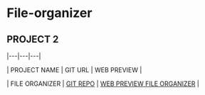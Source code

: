 # File-organizer

## PROJECT 2

|---|---|---|

| PROJECT NAME | GIT URL | WEB PREVIEW |

| FILE ORGANIZER | [GIT REPO](https://github.com/yashgupta841/File-organizer) | [WEB PREVIEW FILE ORGANIZER](https://github.com/yashgupta841/File-organizer) |
